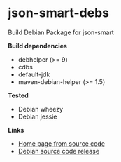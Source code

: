 # json-smart-debs
Build Debian Package for json-smart

**Build dependencies**

- debhelper (>= 9)
- cdbs
- default-jdk
- maven-debian-helper (>= 1.5)

**Tested**

- Debian wheezy
- Debian jessie

**Links**

- [Home page from source code](https://github.com/netplex/json-smart-v1)
- [Debian source code release](https://github.com/yadickson/json-smart-debs/releases)

